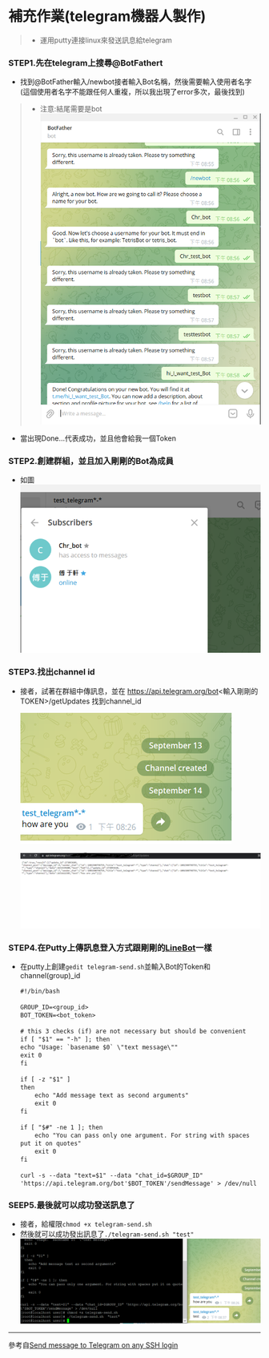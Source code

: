 # 補充作業(telegram機器人製作)

>* 運用putty連接linux來發送訊息給telegram

### STEP1.先在telegram上搜尋@BotFathert
* 找到@BotFather輸入/newbot接者輸入Bot名稱，然後需要輸入使用者名字(這個使用者名字不能跟任何人重複，所以我出現了error多次，最後找到)
>* 注意:結尾需要是bot
    ![](picture/20.png)

* 當出現Done...代表成功，並且他會給我一個Token

### STEP2.創建群組，並且加入剛剛的Bot為成員
* 如圖
    ![](picture/21.png)

### STEP3.找出channel id
* 接者，試著在群組中傳訊息，並在 https://api.telegram.org/bot<輸入剛剛的TOKEN>/getUpdates 找到channel_id

    ![](picture/23.png)

    ![](picture/22.png)

### STEP4.在Putty上傳訊息登入方式跟剛剛的[LineBot](https://github.com/FUYUHSUAN/note/blob/master/110-%E4%BC%BA%E6%9C%8D%E5%99%A8%E6%9E%B6%E8%A8%AD/W1/Line%E6%A9%9F%E5%99%A8%E4%BA%BA(linux%E7%99%BC%E8%A8%8A%E6%81%AF%E7%B5%A6Line).md)一樣

* 在putty上創建`gedit telegram-send.sh`並輸入Bot的Token和channel(group)_id
    ```
    #!/bin/bash
        
    GROUP_ID=<group_id>
    BOT_TOKEN=<bot_token>

    # this 3 checks (if) are not necessary but should be convenient
    if [ "$1" == "-h" ]; then
    echo "Usage: `basename $0` \"text message\""
    exit 0
    fi

    if [ -z "$1" ]
    then
        echo "Add message text as second arguments"
        exit 0
    fi

    if [ "$#" -ne 1 ]; then
        echo "You can pass only one argument. For string with spaces put it on quotes"
        exit 0
    fi

    curl -s --data "text=$1" --data "chat_id=$GROUP_ID" 'https://api.telegram.org/bot'$BOT_TOKEN'/sendMessage' > /dev/null
    ```

### SEEP5.最後就可以成功發送訊息了
* 接者，給權限`chmod +x telegram-send.sh`
* 然後就可以成功發出訊息了`./telegram-send.sh "test"`
    ![](picture/24.png)





-------------
參考自[Send message to Telegram on any SSH login](https://bogomolov.tech/Telegram-notification-on-SSH-login/)